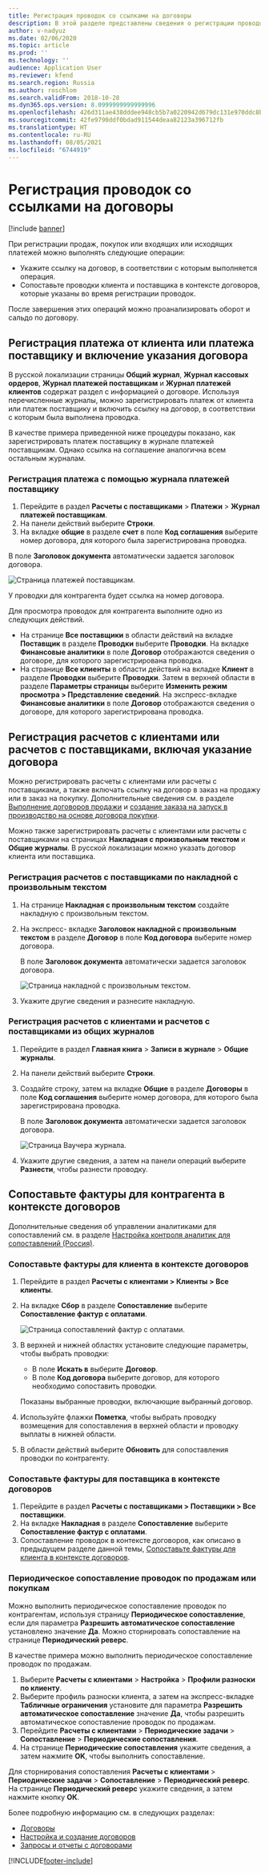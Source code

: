 ```yaml
---
title: Регистрация проводок со ссылками на договоры
description: В этой разделе представлены сведения о регистрации проводок договоров.
author: v-nadyuz
ms.date: 02/06/2020
ms.topic: article
ms.prod: ''
ms.technology: ''
audience: Application User
ms.reviewer: kfend
ms.search.region: Russia
ms.author: roschlom
ms.search.validFrom: 2018-10-28
ms.dyn365.ops.version: 8.0999999999999996
ms.openlocfilehash: 426d311ae438dddee948cb5b7a0220942d679dc131e970ddc8b7e99f4287918e
ms.sourcegitcommit: 42fe9790ddf0bdad911544deaa82123a396712fb
ms.translationtype: HT
ms.contentlocale: ru-RU
ms.lasthandoff: 08/05/2021
ms.locfileid: "6744919"
---
```

# <a name="register-transactions-with-reference-to-agreements"></a>Регистрация проводок со ссылками на договоры
[!include [banner](../includes/banner.md)]

При регистрации продаж, покупок или входящих или исходящих платежей можно выполнять следующие операции:

- Укажите ссылку на договор, в соответствии с которым выполняется операция.
- Сопоставьте проводки клиента и поставщика в контексте договоров, которые указаны во время регистрации проводок.

После завершения этих операций можно проанализировать оборот и сальдо по договору.

## <a name="registering-a-payment-from-a-customer-or-a-payment-to-a-vendor-and-including-an-indication-of-the-agreement"></a>Регистрация платежа от клиента или платежа поставщику и включение указания договора

В русской локализации страницы **Общий журнал**, **Журнал кассовых ордеров**, **Журнал платежей поставщикам** и **Журнал платежей клиентов** содержат раздел с информацией о договоре. Используя перечисленные журналы, можно зарегистрировать платеж от клиента или платеж поставщику и включить ссылку на договор, в соответствии с которым была выполнена проводка.

В качестве примера приведенной ниже процедуры показано, как зарегистрировать платеж поставщику в журнале платежей поставщикам. Однако ссылка на соглашение аналогична всем остальным журналам.

### <a name="register-a-payment-by-using-the-vendor-payment-journal"></a>Регистрация платежа с помощью журнала платежей поставщику

1. Перейдите в раздел **Расчеты с поставщиками** \> **Платежи** \> **Журнал платежей поставщикам**.
2. На панели действий выберите **Строки**.
3. На вкладке **общие** в разделе **счет** в поле **Код соглашения** выберите номер договора, для которого была зарегистрирована проводка.

В поле **Заголовок документа** автоматически задается заголовок договора.

![Страница платежей поставщикам.](media/10_Vendor_payments.png)

У проводки для контрагента будет ссылка на номер договора.

Для просмотра проводок для контрагента выполните одно из следующих действий.

   - На странице **Все поставщики** в области действий на вкладке **Поставщик** в разделе **Проводки** выберите **Проводки**. На вкладке **Финансовые аналитики** в поле **Договор** отображаются сведения о договоре, для которого зарегистрирована проводка.
   -  На странице **Все клиенты** в области действий на вкладке **Клиент** в разделе **Проводки** выберите **Проводки**. Затем в верхней области в разделе **Параметры страницы** выберите **Изменить режим просмотра \> Представление сведений**. На экспресс-вкладке **Финансовые аналитики** в поле **Договор** отображаются сведения о договоре, для которого зарегистрирована проводка.

## <a name="registering-accounts-receivable-or-accounts-payable-and-including-an-indication-of-the-agreement"></a>Регистрация расчетов с клиентами или расчетов с поставщиками, включая указание договора

Можно регистрировать расчеты с клиентами или расчеты с поставщиками, а также включать ссылку на договор в заказ на продажу или в заказ на покупку. Дополнительные сведения см. в разделе [Выполнение договоров продажи](../../supply-chain/sales-marketing/tasks/fulfill-sales-agreements.md) и [создание заказа на запуск в производство на основе договора покупки](../../supply-chain/procurement/tasks/create-purchase-release-order-purchase-agreement.md).

Можно также зарегистрировать расчеты с клиентами или расчеты с поставщиками на страницах **Накладная с произвольным текстом** и **Общие журналы**. В русской локализации можно указать договор клиента или поставщика.

### <a name="register-accounts-receivable-by-using-a-free-text-invoice"></a>Регистрация расчетов с поставщиками по накладной с произвольным текстом

1. На странице **Накладная с произвольным текстом** создайте накладную с произвольным текстом.
2. На экспресс- вкладке **Заголовок накладной с произвольным текстом** в разделе **Договор** в поле **Код договора** выберите номер договора.

    В поле **Заголовок документа** автоматически задается заголовок договора.

    ![Страница накладной с произвольным текстом.](media/11_Free_text_invoice.png)

3. Укажите другие сведения и разнесите накладную.

### <a name="register-accounts-receivable-and-accounts-payable-from-general-journals"></a>Регистрация расчетов с клиентами и расчетов с поставщиками из общих журналов

1. Перейдите в раздел **Главная книга** \> **Записи в журнале** \> **Общие журналы**.
2. На панели действий выберите **Строки**.
3. Создайте строку, затем на вкладке **Общие** в разделе **Договоры** в поле **Код соглашения** выберите номер договора, для которого была зарегистрирована проводка.

    В поле **Заголовок документа** автоматически задается заголовок договора.

    ![Страница Ваучера журнала.](media/12_Journal_voucher.png)

4. Укажите другие сведения, а затем на панели операций выберите **Разнести**, чтобы разнести проводку.

## <a name="settling-factures-on-a-counterparty-in-the-context-of-agreements"></a>Сопоставьте фактуры для контрагента в контексте договоров

Дополнительные сведения об управлении аналитиками для сопоставлений см. в разделе [Настройка контроля аналитик для сопоставлений (Россия)](rus-transactions-settlement-date.md).

### <a name="settle-factures-on-a-customer-in-the-context-of-agreements"></a><a name="settle-factures-customer-agreements"></a>Сопоставьте фактуры для клиента в контексте договоров

1. Перейдите в раздел **Расчеты с клиентами \> Клиенты \> Все клиенты**.
2. На вкладке **Сбор** в разделе **Сопоставление** выберите **Сопоставление фактур с оплатами**.

    ![Страница сопоставлений фактур с оплатами.](media/13_Facture_and_payment_settlement.png)

3. В верхней и нижней областях установите следующие параметры, чтобы выбрать проводки:

   - В поле **Искать в** выберите **Договор**.
    - В поле **Код договора** выберите договор, для которого необходимо сопоставить проводки.
    
    Показаны выбранные проводки, включающие выбранный договор.

4. Используйте флажки **Пометка**, чтобы выбрать проводку возмещения для сопоставления в верхней области и проводку выплаты в нижней области.
5. В области действий выберите **Обновить** для сопоставления проводки по контрагенту.

### <a name="settle-factures-on-a-vendor-in-the-context-of-agreements"></a>Сопоставьте фактуры для поставщика в контексте договоров

1. Перейдите в раздел **Расчеты с поставщиками \> Поставщики \> Все поставщики**.
2. На вкладке **Накладная** в разделе **Сопоставление** выберите **Сопоставление фактур с оплатами**.
3. Сопоставление проводок в контексте договоров, как описано в предыдущем разделе данной темы, [Сопоставьте фактуры для клиента в контексте договоров](#settle-factures-customer-agreements).

### <a name="periodically-settle-sales-or-purchase-transactions"></a>Периодическое сопоставление проводок по продажам или покупкам

Можно выполнить периодическое сопоставление проводок по контрагентам, используя страницу **Периодическое сопоставление**, если для параметра **Разрешить автоматическое сопоставление** установлено значение **Да**. Можно сторнировать сопоставление на странице **Периодический реверс**.

В качестве примера можно выполнить периодическое сопоставление проводок по продажам.

1. Выберите **Расчеты с клиентами** \> **Настройка** \> **Профили разноски по клиенту**.
2. Выберите профиль разноски клиента, а затем на экспресс-вкладке **Табличные ограничения** установите для параметра **Разрешить автоматическое сопоставление** значение **Да**, чтобы разрешить автоматическое сопоставление проводок по продажам.
3. Перейдите **Расчеты с клиентами** \> **Периодические задачи** \> **Сопоставление** \> **Периодические сопоставления**.
4. На странице **Периодические сопоставления** укажите сведения, а затем нажмите **OK**, чтобы выполнить сопоставление.

Для сторнирования сопоставления **Расчеты с клиентами** \> **Периодические задачи** \> **Сопоставление** \> **Периодический реверс**. На странице **Периодический реверс** укажите сведения, а затем нажмите кнопку **ОК**.

Более подробную информацию см. в следующих разделах:

- [Договоры](rus-agreements.md)
- [Настройка и создание договоров](rus-set-up-and-create-agreements.md)
- [Запросы и отчеты с договорами](rus-inquiries-reports-agreements.md)


[!INCLUDE[footer-include](../../includes/footer-banner.md)]